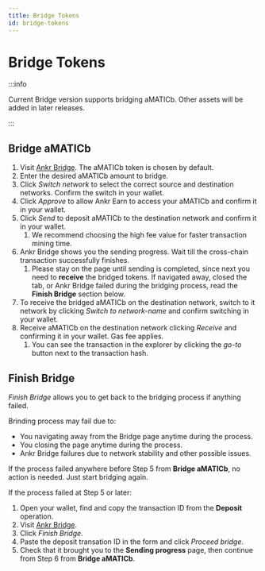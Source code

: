 ```yaml
---
title: Bridge Tokens
id: bridge-tokens
---
```


# Bridge Tokens

:::info

Current Bridge version supports bridging aMATICb. Other assets will be added in later releases. 

:::

## Bridge aMATICb

1. Visit [Ankr Bridge](https://www.ankr.com/earn/bridge/). The aMATICb token is chosen by default. 
2. Enter the desired aMATICb amount to bridge.
3. Click *Switch network*  to select the correct source and destination networks. Confirm the switch in your wallet.
4. Click *Approve* to allow Ankr Earn to access your aMATICb and confirm it in your wallet.
5. Click *Send* to deposit aMATICb to the destination network and confirm it in your wallet.
   1. We recommend choosing the high fee value for faster transaction mining time.
6. Ankr Bridge shows you the sending progress. Wait till the cross-chain transaction successfully finishes. 
   1. Please stay on the page until sending is completed, since next you need to **receive** the bridged tokens. If navigated away, closed the tab, or Ankr Bridge failed during the bridging process, read the **Finish Bridge** section below.
7. To receive the bridged aMATICb on the destination network, switch to it network by clicking *Switch to network-name* and confirm switching in your wallet.
8. Receive aMATICb on the destination network clicking *Receive* and confirming it in your wallet. Gas fee applies.
   1. You can see the transaction in the explorer by clicking the *go-to* button next to the transaction hash.

## Finish Bridge

*Finish Bridge* allows you to get back to the bridging process if anything failed. 

Brinding process may fail due to: 
* You navigating away from the Bridge page anytime during the process.
* You closing the page anytime during the process.
* Ankr Bridge failures due to network stability and other possible issues. 

If the process failed anywhere before Step 5 from **Bridge aMATICb**, no action is needed. Just start bridging again.

If the process failed at Step 5 or later: 
1. Open your wallet, find and copy the transaction ID from the **Deposit** operation.
2. Visit [Ankr Bridge](https://www.ankr.com/earn/bridge/). 
3. Click *Finish Bridge*.
4. Paste the deposit transation ID in the form and click *Proceed bridge*.
5. Check that it brought you to the **Sending progress** page, then continue from Step 6 from **Bridge aMATICb**.





